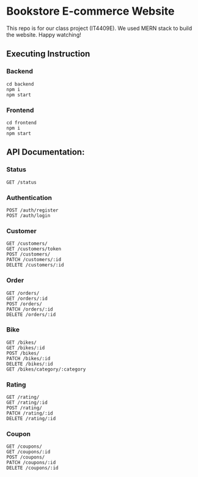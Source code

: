 # Bookstore E-commerce Website
This repo is for our class project (IT4409E). We used MERN stack to build the website. Happy watching!
## Executing Instruction
### Backend
    cd backend
    npm i
    npm start
### Frontend
    cd frontend
    npm i
    npm start

## API Documentation:
### Status
    GET /status
### Authentication
    POST /auth/register
    POST /auth/login
### Customer
    GET /customers/
    GET /customers/token
    POST /customers/
    PATCH /customers/:id
    DELETE /customers/:id
### Order 
    GET /orders/
    GET /orders/:id
    POST /orders/
    PATCH /orders/:id
    DELETE /orders/:id
### Bike
    GET /bikes/
    GET /bikes/:id
    POST /bikes/
    PATCH /bikes/:id
    DELETE /bikes/:id
    GET /bikes/category/:category
### Rating
    GET /rating/
    GET /rating/:id
    POST /rating/
    PATCH /rating/:id
    DELETE /rating/:id
### Coupon
    GET /coupons/
    GET /coupons/:id
    POST /coupons/
    PATCH /coupons/:id
    DELETE /coupons/:id


